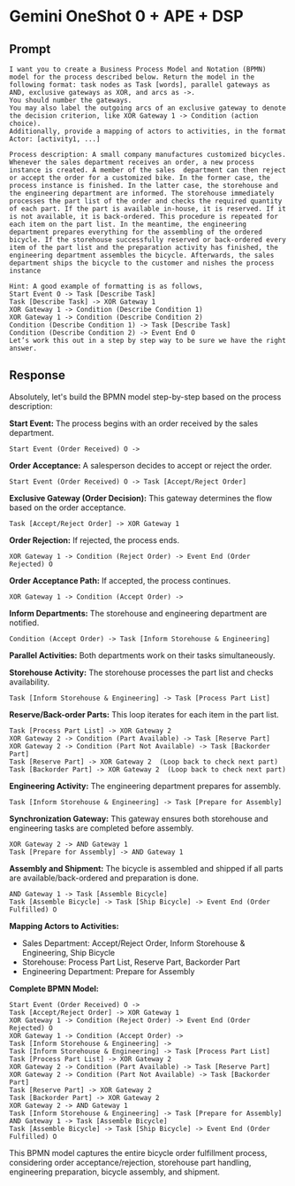 # Gemini OneShot 0 + APE + DSP

## Prompt 

    I want you to create a Business Process Model and Notation (BPMN) model for the process described below. Return the model in the following format: task nodes as Task [words], parallel gateways as AND, exclusive gateways as XOR, and arcs as ->.
    You should number the gateways. 
    You may also label the outgoing arcs of an exclusive gateway to denote the decision criterion, like XOR Gateway 1 -> Condition (action choice). 
    Additionally, provide a mapping of actors to activities, in the format Actor: [activity1, ...]

    Process description: A small company manufactures customized bicycles. Whenever the sales department receives an order, a new process instance is created. A member of the sales  department can then reject or accept the order for a customized bike. In the former case, the process instance is finished. In the latter case, the storehouse and the engineering department are informed. The storehouse immediately processes the part list of the order and checks the required quantity of each part. If the part is available in-house, it is reserved. If it is not available, it is back-ordered. This procedure is repeated for each item on the part list. In the meantime, the engineering department prepares everything for the assembling of the ordered bicycle. If the storehouse successfully reserved or back-ordered every item of the part list and the preparation activity has finished, the engineering department assembles the bicycle. Afterwards, the sales department ships the bicycle to the customer and nishes the process instance

    Hint: A good example of formatting is as follows,
    Start Event O -> Task [Describe Task]
    Task [Describe Task] -> XOR Gateway 1
    XOR Gateway 1 -> Condition (Describe Condition 1)
    XOR Gateway 1 -> Condition (Describe Condition 2)
    Condition (Describe Condition 1) -> Task [Describe Task]
    Condition (Describe Condition 2) -> Event End O
    Let’s work this out in a step by step way to be sure we have the right answer.


## Response

Absolutely, let's build the BPMN model step-by-step based on the process description:

**Start Event:** The process begins with an order received by the sales department.

```
Start Event (Order Received) O -> 
```

**Order Acceptance:** A salesperson decides to accept or reject the order.

```
Start Event (Order Received) O -> Task [Accept/Reject Order]
```

**Exclusive Gateway (Order Decision):** This gateway determines the flow based on the order acceptance.

```
Task [Accept/Reject Order] -> XOR Gateway 1
```

**Order Rejection:** If rejected, the process ends.

```
XOR Gateway 1 -> Condition (Reject Order) -> Event End (Order Rejected) O
```

**Order Acceptance Path:** If accepted, the process continues.

```
XOR Gateway 1 -> Condition (Accept Order) -> 
```

**Inform Departments:** The storehouse and engineering department are notified.

```
Condition (Accept Order) -> Task [Inform Storehouse & Engineering]
```

**Parallel Activities:** Both departments work on their tasks simultaneously.

**Storehouse Activity:** The storehouse processes the part list and checks availability.

```
Task [Inform Storehouse & Engineering] -> Task [Process Part List]
```

**Reserve/Back-order Parts:** This loop iterates for each item in the part list.

```
Task [Process Part List] -> XOR Gateway 2
XOR Gateway 2 -> Condition (Part Available) -> Task [Reserve Part]
XOR Gateway 2 -> Condition (Part Not Available) -> Task [Backorder Part]
Task [Reserve Part] -> XOR Gateway 2  (Loop back to check next part)
Task [Backorder Part] -> XOR Gateway 2  (Loop back to check next part)
```

**Engineering Activity:** The engineering department prepares for assembly.

```
Task [Inform Storehouse & Engineering] -> Task [Prepare for Assembly]
```

**Synchronization Gateway:** This gateway ensures both storehouse and engineering tasks are completed before assembly.

```
XOR Gateway 2 -> AND Gateway 1
Task [Prepare for Assembly] -> AND Gateway 1
```

**Assembly and Shipment:** The bicycle is assembled and shipped if all parts are available/back-ordered and preparation is done.

```
AND Gateway 1 -> Task [Assemble Bicycle]
Task [Assemble Bicycle] -> Task [Ship Bicycle] -> Event End (Order Fulfilled) O
```

**Mapping Actors to Activities:**

* Sales Department: Accept/Reject Order, Inform Storehouse & Engineering, Ship Bicycle
* Storehouse: Process Part List, Reserve Part, Backorder Part
* Engineering Department: Prepare for Assembly

**Complete BPMN Model:**

```
Start Event (Order Received) O -> 
Task [Accept/Reject Order] -> XOR Gateway 1
XOR Gateway 1 -> Condition (Reject Order) -> Event End (Order Rejected) O
XOR Gateway 1 -> Condition (Accept Order) -> 
Task [Inform Storehouse & Engineering] -> 
Task [Inform Storehouse & Engineering] -> Task [Process Part List]
Task [Process Part List] -> XOR Gateway 2
XOR Gateway 2 -> Condition (Part Available) -> Task [Reserve Part]
XOR Gateway 2 -> Condition (Part Not Available) -> Task [Backorder Part]
Task [Reserve Part] -> XOR Gateway 2
Task [Backorder Part] -> XOR Gateway 2
XOR Gateway 2 -> AND Gateway 1
Task [Inform Storehouse & Engineering] -> Task [Prepare for Assembly]
AND Gateway 1 -> Task [Assemble Bicycle]
Task [Assemble Bicycle] -> Task [Ship Bicycle] -> Event End (Order Fulfilled) O
```

This BPMN model captures the entire bicycle order fulfillment process, considering order acceptance/rejection, storehouse part handling, engineering preparation, bicycle assembly, and shipment.

